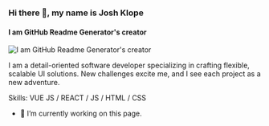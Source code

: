 ### Hi there 👋, my name is Josh Klope
#### I am GitHub Readme Generator's creator
![I am GitHub Readme Generator's creator](https://arturssmirnovs.github.io/github-profile-readme-generator/images/banner.png)

I am a detail-oriented software developer specializing in crafting flexible, scalable UI solutions. New challenges excite me, and I see each project as a new adventure.

Skills: VUE JS / REACT / JS / HTML / CSS

- 🔭 I’m currently working on this page. 





